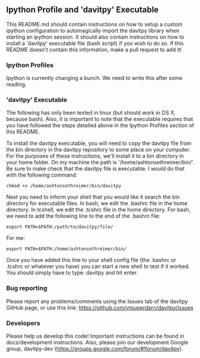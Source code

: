 ## Ipython Profile and 'davitpy' Executable
This README.md should contain instructions on how to setup a custom ipython configuration to automagically import the davitpy library when starting an ipython session. It should also contain instructions on how to install a 'davitpy' executable file (bash script) if you wish to do so. If this README doesn't contain this information, make a pull request to add it!

### Ipython Profiles

Ipython is currently changing a bunch. We need to write this after some reading.

### 'davitpy' Executable

The following has only been tested in linux (but should work in OS X, because bash). Also, it is important to note that the executable requires that you have followed the steps detailed above in the Ipython Profiles section of this README.

To install the davitpy executable, you will need to copy the davitpy file from the bin directory in the davitpy repository to some place on your computer. For the purposes of these instructions, we'll install it to a bin directory in your home folder. On my machine the path is '/home/ashtonsethreimer/bin/'. Be sure to make check that the davitpy file is executable. I would do that with the following command:

    chmod +x /home/ashtonsethreimer/bin/davitpy

Next you need to inform your shell that you would like it search the bin directory for executable files. In bash, we edit the .bashrc file in the home directory. In tcshell, we edit the .tcshrc file in the home directory. For bash, we need to add the following line to the end of the .bashrc file:

    export PATH=$PATH:/path/to/davitpy/file/

For me:

    export PATH=$PATH:/home/ashtonsethreimer/bin/

Once you have added this line to your shell config file (the .bashrc or .tcshrc or whatever you have) you can start a new shell to test if it worked. You should simply have to type: davitpy and hit enter.

### Bug reporting

Please report any problems/comments using the Issues tab of the davitpy GitHub page, or use this link: https://github.com/vtsuperdarn/davitpy/issues

###  Developers

Please help us develop this code!  Important instructions can be found in docs/development instructions.  Also, please join our development Google group, davitpy-dev (https://groups.google.com/forum/#!forum/davitpy).

